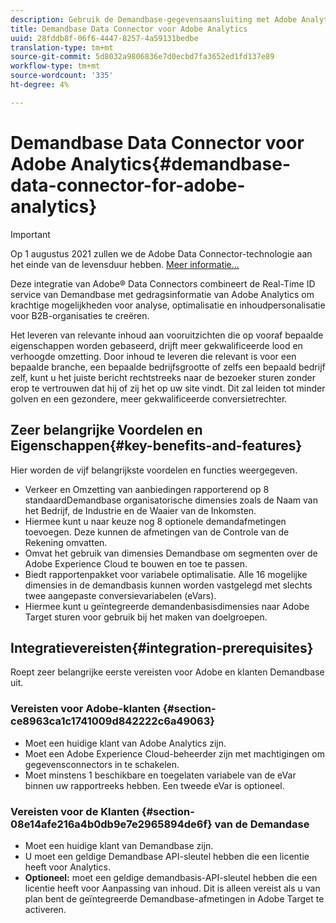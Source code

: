 ```yaml
---
description: Gebruik de Demandbase-gegevensaansluiting met Adobe Analytics.
title: Demandbase Data Connector voor Adobe Analytics
uuid: 28fddb8f-06f6-4447-8257-4a59131bedbe
translation-type: tm+mt
source-git-commit: 5d8032a9806836e7d0ecbd7fa3652ed1fd137e89
workflow-type: tm+mt
source-wordcount: '335'
ht-degree: 4%

---
```



# Demandbase Data Connector voor Adobe Analytics{#demandbase-data-connector-for-adobe-analytics}

>[!IMPORTANT]
>
>Op 1 augustus 2021 zullen we de Adobe Data Connector-technologie aan het einde van de levensduur hebben. [Meer informatie...](/help/import/data-connectors/data-connectors-eol.md)

Deze integratie van Adobe® Data Connectors combineert de Real-Time ID service van Demandbase met gedragsinformatie van Adobe Analytics om krachtige mogelijkheden voor analyse, optimalisatie en inhoudpersonalisatie voor B2B-organisaties te creëren.

Het leveren van relevante inhoud aan vooruitzichten die op vooraf bepaalde eigenschappen worden gebaseerd, drijft meer gekwalificeerde lood en verhoogde omzetting. Door inhoud te leveren die relevant is voor een bepaalde branche, een bepaalde bedrijfsgrootte of zelfs een bepaald bedrijf zelf, kunt u het juiste bericht rechtstreeks naar de bezoeker sturen zonder erop te vertrouwen dat hij of zij het op uw site vindt. Dit zal leiden tot minder golven en een gezondere, meer gekwalificeerde conversietrechter.

## Zeer belangrijke Voordelen en Eigenschappen{#key-benefits-and-features}

Hier worden de vijf belangrijkste voordelen en functies weergegeven.

* Verkeer en Omzetting van aanbiedingen rapporterend op 8 standaardDemandbase organisatorische dimensies zoals de Naam van het Bedrijf, de Industrie en de Waaier van de Inkomsten.
* Hiermee kunt u naar keuze nog 8 optionele demandafmetingen toevoegen. Deze kunnen de afmetingen van de Controle van de Rekening omvatten.
* Omvat het gebruik van dimensies Demandbase om segmenten over de Adobe Experience Cloud te bouwen en toe te passen.
* Biedt rapportenpakket voor variabele optimalisatie. Alle 16 mogelijke dimensies in de demandbasis kunnen worden vastgelegd met slechts twee aangepaste conversievariabelen (eVars).
* Hiermee kunt u geïntegreerde demandenbasisdimensies naar Adobe Target sturen voor gebruik bij het maken van doelgroepen.

## Integratievereisten{#integration-prerequisites}

Roept zeer belangrijke eerste vereisten voor Adobe en klanten Demandbase uit.

### Vereisten voor Adobe-klanten {#section-ce8963ca1c1741009d842222c6a49063}

* Moet een huidige klant van Adobe Analytics zijn.
* Moet een Adobe Experience Cloud-beheerder zijn met machtigingen om gegevensconnectors in te schakelen.
* Moet minstens 1 beschikbare en toegelaten variabele van de eVar binnen uw rapportreeks hebben. Een tweede eVar is optioneel.

### Vereisten voor de Klanten {#section-08e14afe216a4b0db9e7e2965894de6f} van de Demandase

* Moet een huidige klant van Demandbase zijn.
* U moet een geldige Demandbase API-sleutel hebben die een licentie heeft voor Analytics.
* **Optioneel:** moet een geldige demandbasis-API-sleutel hebben die een licentie heeft voor Aanpassing van inhoud. Dit is alleen vereist als u van plan bent de geïntegreerde Demandbase-afmetingen in Adobe Target te activeren.
